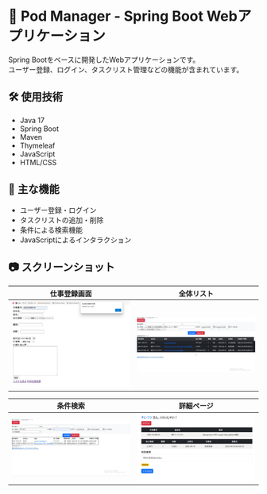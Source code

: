 # 🌱 Pod Manager - Spring Boot Webアプリケーション

Spring Bootをベースに開発したWebアプリケーションです。  
ユーザー登録、ログイン、タスクリスト管理などの機能が含まれています。

## 🛠 使用技術
- Java 17
- Spring Boot
- Maven
- Thymeleaf
- JavaScript
- HTML/CSS

## 📂 主な機能
- ユーザー登録・ログイン
- タスクリストの追加・削除
- 条件による検索機能
- JavaScriptによるインタラクション

## 📷 スクリーンショット

| 仕事登録画面 | 全体リスト |
|-------------|------------|
| ![仕事登録](仕事登録.jpg) | ![全体リスト](全体リスト.jpg) |

| 条件検索 | 詳細ページ |
|---------|------------|
| ![条件検索](条件検索.jpg) | ![詳細ページ](詳細ページ.jpg) |

